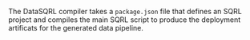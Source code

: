 The DataSQRL compiler takes a `package.json` file that defines an SQRL project and compiles the main SQRL script to produce the deployment artificats for the generated data pipeline.